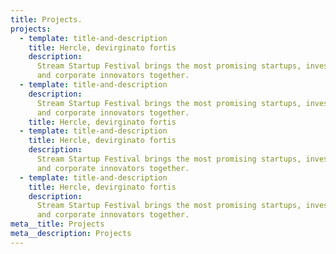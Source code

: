 ```yaml
---
title: Projects.
projects:
  - template: title-and-description
    title: Hercle, devirginato fortis
    description:
      Stream Startup Festival brings the most promising startups, investors
      and corporate innovators together.
  - template: title-and-description
    description:
      Stream Startup Festival brings the most promising startups, investors
      and corporate innovators together.
    title: Hercle, devirginato fortis
  - template: title-and-description
    title: Hercle, devirginato fortis
    description:
      Stream Startup Festival brings the most promising startups, investors
      and corporate innovators together.
  - template: title-and-description
    title: Hercle, devirginato fortis
    description:
      Stream Startup Festival brings the most promising startups, investors
      and corporate innovators together.
meta__title: Projects
meta__description: Projects
---
```

